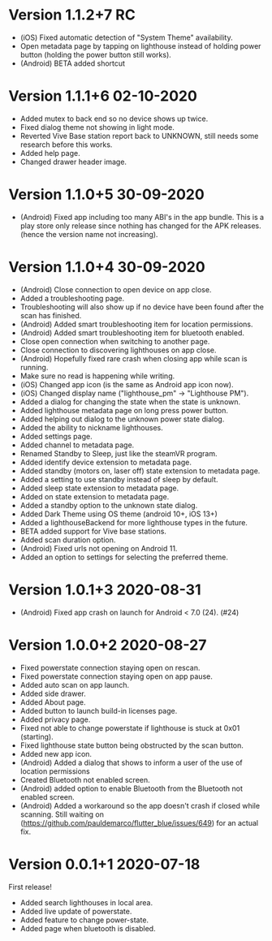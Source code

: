 
# Version 1.1.2+7 RC

 - (iOS) Fixed automatic detection of "System Theme" availability.
 - Open metadata page by tapping on lighthouse instead of holding power button (holding the power button still works).
 - (Android) BETA added shortcut

# Version 1.1.1+6 02-10-2020

 - Added mutex to back end so no device shows up twice.
 - Fixed dialog theme not showing in light mode.
 - Reverted Vive Base station report back to UNKNOWN, still needs some research before this works.
 - Added help page.
 - Changed drawer header image.

# Version 1.1.0+5 30-09-2020

 - (Android) Fixed app including too many ABI's in the app bundle. This is a play store only release
 since nothing has changed for the APK releases. (hence the version name not increasing).

# Version 1.1.0+4 30-09-2020 

 - (Android) Close connection to open device on app close.
 - Added a troubleshooting page.
 - Troubleshooting will also show up if no device have been found after the scan has finished.
 - (Android) Added smart troubleshooting item for location permissions.
 - (Android) Added smart troubleshooting item for bluetooth enabled.
 - Close open connection when switching to another page.
 - Close connection to discovering lighthouses on app close.
 - (Android) Hopefully fixed rare crash when closing app while scan is running.
 - Make sure no read is happening while writing.
 - (iOS) Changed app icon (is the same as Android app icon now).
 - (iOS) Changed display name ("lighthouse_pm" -> "Lighthouse PM").
 - Added a dialog for changing the state when the state is unknown.
 - Added lighthouse metadata page on long press power button.
 - Added helping out dialog to the unknown power state dialog.
 - Added the ability to nickname lighthouses.
 - Added settings page.
 - Added channel to metadata page.
 - Renamed Standby to Sleep, just like the steamVR program.
 - Added identify device extension to metadata page.
 - Added standby (motors on, laser off) state extension to metadata page.
 - Added a setting to use standby instead of sleep by default.
 - Added sleep state extension to metadata page.
 - Added on state extension to metadata page.
 - Added a standby option to the unknown state dialog.
 - Added Dark Theme using OS theme (android 10+, iOS 13+)
 - Added a lighthouseBackend for more lighthouse types in the future.
 - BETA added support for Vive base stations.
 - Added scan duration option.
 - (Android) Fixed urls not opening on Android 11.
 - Added an option to settings for selecting the preferred theme.

# Version 1.0.1+3 2020-08-31

 - (Android) Fixed app crash on launch for Android < 7.0 (24). (#24)

# Version 1.0.0+2 2020-08-27

 - Fixed powerstate connection staying open on rescan.
 - Fixed powerstate connection staying open on app pause.
 - Added auto scan on app launch.
 - Added side drawer.
 - Added About page.
 - Added button to launch build-in licenses page.
 - Added privacy page.
 - Fixed not able to change powerstate if lighthouse is stuck at 0x01 (starting).
 - Fixed lighthouse state button being obstructed by the scan button.
 - Added new app icon.
 - (Android) Added a dialog that shows to inform a user of the use of location permissions
 - Created Bluetooth not enabled screen.
 - (Android) added option to enable Bluetooth from the Bluetooth not enabled screen.
 - (Android) Added a workaround so the app doesn't crash if closed while scanning. Still waiting on (https://github.com/pauldemarco/flutter_blue/issues/649) for an actual fix.

# Version 0.0.1+1 2020-07-18

First release!

 - Added search lighthouses in local area.
 - Added live update of powerstate.
 - Added feature to change power-state.
 - Added page when bluetooth is disabled.
